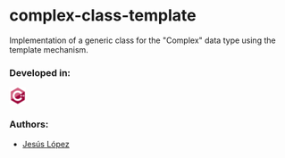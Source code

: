 # complex-class-template
Implementation of a generic class for the "Complex" data type using the template mechanism.

### Developed in:
<p>
<img width="30" height="30" src="https://raw.githubusercontent.com/jesu95/jesu95/main/img/cplusplus-original.svg">
</p>

### Authors:
* [Jesús López](https://github.com/jesu95/)
